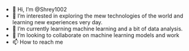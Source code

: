 - 👋 Hi, I’m @Shrey1002
- 👀 I’m interested in exploring the mew technologies of the world and learning new experiences very day.
- 🌱 I’m currently learning machine learning and a bit of data analysis.
- 💞️ I’m looking to collaborate on machine learning models and work
- 📫 How to reach me 

<!---
Shrey1002/Shrey1002 is a ✨ special ✨ repository because its `README.md` (this file) appears on your GitHub profile.
You can click the Preview link to take a look at your changes.
--->
